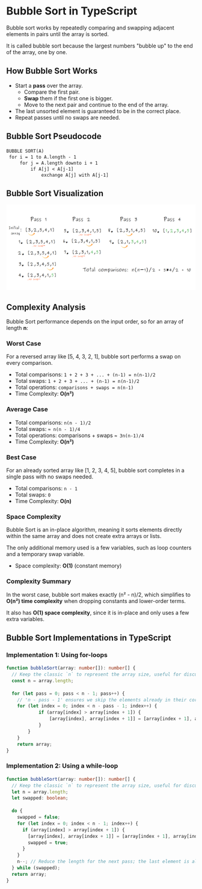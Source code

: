 # Bubble Sort in TypeScript
Bubble sort works by repeatedly comparing and swapping adjacent elements in pairs until the array is sorted.

It is called bubble sort because the largest numbers "bubble up" to the end of the array, one by one.

## How Bubble Sort Works
- Start a **pass** over the array.
   - Compare the first pair.
   - **Swap** them if the first one is bigger.
   - Move to the next pair and continue to the end of the array.
- The last unsorted element is guaranteed to be in the correct place.
- Repeat passes until no swaps are needed.

## Bubble Sort Pseudocode
```
BUBBLE SORT(A)
 for i = 1 to A.length - 1
     for j = A.length downto i + 1
         if A[j] < A[j-1]
             exchange A[j] with A[j-1]
```
## Bubble Sort Visualization
![Bubble sort](./images/bubble-sort.png)

## Complexity Analysis
Bubble Sort performance depends on the input order, so for an array of length **n**:

### Worst Case
For a reversed array like [5, 4, 3, 2, 1], bubble sort performs a swap on every comparison.

- Total comparisons: `1 + 2 + 3 + ... + (n-1) = n(n-1)/2`
- Total swaps: `1 + 2 + 3 + ... + (n-1) = n(n-1)/2`
- Total operations: `comparisons + swaps = n(n-1)`
- Time Complexity: **O(n²)**

### Average Case
- Total comparisons: `n(n - 1)/2`
- Total swaps: `≈ n(n - 1)/4`
- Total operations: comparisons + swaps `≈ 3n(n-1)/4`
- Time Complexity: **O(n²)**

### Best Case
For an already sorted array like [1, 2, 3, 4, 5], bubble sort completes in a single pass with no swaps needed.

- Total comparisons: `n - 1` 
- Total swaps: `0`
- Time Complexity: **O(n)**

### Space Complexity
Bubble Sort is an in-place algorithm, meaning it sorts elements directly within the same array and does not create extra arrays or lists. 

The only additional memory used is a few variables, such as loop counters and a temporary swap variable.

- Space complexity: **O(1)** (constant memory)

### Complexity Summary
In the worst case, bubble sort makes exactly (n² - n)/2,
which simplifies to **O(n²) time complexity** when dropping constants and lower-order terms.

It also has **O(1) space complexity**, since it is in-place and only uses a few extra variables.

## Bubble Sort Implementations in TypeScript

### Implementation 1: Using for-loops
```ts
function bubbleSort(array: number[]): number[] {
  // Keep the classic `n` to represent the array size, useful for discussing time complexity.
  const n = array.length;

  for (let pass = 0; pass < n - 1; pass++) {
    // 'n - pass - 1' ensures we skip the elements already in their correct positionse
    for (let index = 0; index < n - pass - 1; index++) {
            if (array[index] > array[index + 1]) {
                [array[index], array[index + 1]] = [array[index + 1], array[index]];
            }
        }
    }
    return array;
}
```

### Implementation 2: Using a while-loop
```ts
function bubbleSort(array: number[]): number[] {
  // Keep the classic `n` to represent the array size, useful for discussing time complexity.
  let n = array.length;
  let swapped: boolean;

  do {
    swapped = false;
    for (let index = 0; index < n - 1; index++) {
      if (array[index] > array[index + 1]) {
        [array[index], array[index + 1]] = [array[index + 1], array[index]];
        swapped = true;
      }
    }
    n--; // Reduce the length for the next pass; the last element is already in its correct place.
  } while (swapped);
  return array;
}
```